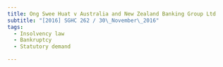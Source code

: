 ```yaml
---
title: Ong Swee Huat v Australia and New Zealand Banking Group Ltd 
subtitle: "[2016] SGHC 262 / 30\_November\_2016"
tags:
  - Insolvency law
  - Bankruptcy
  - Statutory demand

---
```


